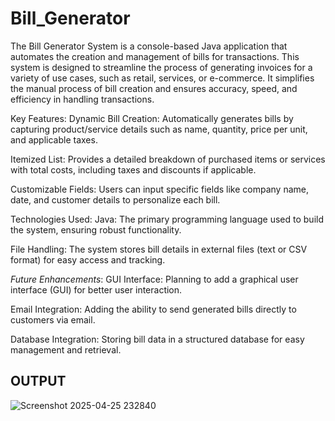 # Bill_Generator

The Bill Generator System is a console-based Java application that automates the creation and management of bills for transactions. This system is designed to streamline the process of generating invoices for a variety of use cases, such as retail, services, or e-commerce. It simplifies the manual process of bill creation and ensures accuracy, speed, and efficiency in handling transactions.

Key Features:
Dynamic Bill Creation: Automatically generates bills by capturing product/service details such as name, quantity, price per unit, and applicable taxes.

Itemized List: Provides a detailed breakdown of purchased items or services with total costs, including taxes and discounts if applicable.

Customizable Fields: Users can input specific fields like company name, date, and customer details to personalize each bill.

Technologies Used:
Java: The primary programming language used to build the system, ensuring robust functionality.

File Handling: The system stores bill details in external files (text or CSV format) for easy access and tracking.

*Future Enhancements*:
GUI Interface: Planning to add a graphical user interface (GUI) for better user interaction.

Email Integration: Adding the ability to send generated bills directly to customers via email.

Database Integration: Storing bill data in a structured database for easy management and retrieval.

OUTPUT
----------------------------------------------------------

![Screenshot 2025-04-25 232840](https://github.com/user-attachments/assets/ccd5d6ae-fd65-4ac7-a3b8-d1a4fedd690d)
